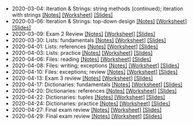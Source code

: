 * 2020-03-04: Iteration & Strings: string methods (continued); iteration with strings [[Notes]](2020-03-04.notes.html) [[Worksheet]](2020-03-04.worksheet.html) [[Slides]](2020-03-04.slides.html)
* 2020-03-06: Iteration & Strings: top-down design [[Notes]](2020-03-06.notes.html) [[Worksheet]](2020-03-06.worksheet.html) [[Slides]](2020-03-06.slides.html)
* 2020-03-09: Exam 2 Review [[Notes]](2020-03-09.notes.html) [[Worksheet]](2020-03-09.worksheet.html) [[Slides]](2020-03-09.slides.html)
* 2020-03-30: Lists: fundamentals [[Notes]](2020-03-30.notes.html) [[Worksheet]](2020-03-30.worksheet.html) [[Slides]](2020-03-30.slides.html)
* 2020-04-01: Lists: references [[Notes]](2020-04-01.notes.html) [[Worksheet]](2020-04-01.worksheet.html) [[Slides]](2020-04-01.slides.html)
* 2020-04-03: Lists: practice [[Notes]](2020-04-03.notes.html) [[Worksheet]](2020-04-03.worksheet.html) [[Slides]](2020-04-03.slides.html)
* 2020-04-06: Files: reading [[Notes]](2020-04-06.notes.html) [[Worksheet]](2020-04-06.worksheet.html) [[Slides]](2020-04-06.slides.html)
* 2020-04-08: Files: writing; exceptions [[Notes]](2020-04-08.notes.html) [[Worksheet]](2020-04-08.worksheet.html) [[Slides]](2020-04-08.slides.html)
* 2020-04-10: Files: exceptions; review [[Notes]](2020-04-10.notes.html) [[Worksheet]](2020-04-10.worksheet.html) [[Slides]](2020-04-10.slides.html)
* 2020-04-13: Exam 3 review [[Notes]](2020-04-13.notes.html) [[Worksheet]](2020-04-13.worksheet.html) [[Slides]](2020-04-13.slides.html)
* 2020-04-17: Dictionaries: fundamentals [[Notes]](2020-04-17.notes.html) [[Worksheet]](2020-04-17.worksheet.html) [[Slides]](2020-04-17.slides.html)
* 2020-04-20: Dictionaries: references [[Notes]](2020-04-20.notes.html) [[Worksheet]](2020-04-20.worksheet.html) [[Slides]](2020-04-20.slides.html)
* 2020-04-22: Dictionaries: tuples [[Notes]](2020-04-22.notes.html) [[Worksheet]](2020-04-22.worksheet.html) [[Slides]](2020-04-22.slides.html)
* 2020-04-24: Dictionaries: practice [[Notes]](2020-04-24.notes.html) [[Worksheet]](2020-04-24.worksheet.html) [[Slides]](2020-04-24.slides.html)
* 2020-04-27: Final exam review [[Notes]](2020-04-27.notes.html) [[Worksheet]](2020-04-27.worksheet.html) [[Slides]](2020-04-27.slides.html)
* 2020-04-29: Final exam review [[Notes]](2020-04-29.notes.html) [[Worksheet]](2020-04-29.worksheet.html) [[Slides]](2020-04-29.slides.html)
